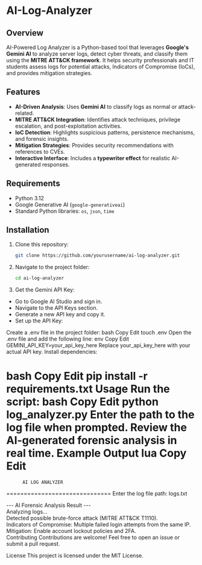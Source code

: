 # AI-Log-Analyzer

## Overview  
AI-Powered Log Analyzer is a Python-based tool that leverages **Google's Gemini AI** to analyze server logs, detect cyber threats, and classify them using the **MITRE ATT&CK framework**. It helps security professionals and IT students assess logs for potential attacks, Indicators of Compromise (IoCs), and provides mitigation strategies.  

## Features  
- **AI-Driven Analysis**: Uses **Gemini AI** to classify logs as normal or attack-related.  
- **MITRE ATT&CK Integration**: Identifies attack techniques, privilege escalation, and post-exploitation activities.  
- **IoC Detection**: Highlights suspicious patterns, persistence mechanisms, and forensic insights.  
- **Mitigation Strategies**: Provides security recommendations with references to CVEs.  
- **Interactive Interface**: Includes a **typewriter effect** for realistic AI-generated responses.  

## Requirements  
- Python 3.12  
- Google Generative AI (`google-generativeai`)  
- Standard Python libraries: `os`, `json`, `time`  

## Installation  
1. Clone this repository:  
   ```bash
   git clone https://github.com/yourusername/ai-log-analyzer.git

2. Navigate to the project folder:
   ```bash
   cd ai-log-analyzer
3. Get the Gemini API Key:
- Go to Google AI Studio and sign in.
- Navigate to the API Keys section.
- Generate a new API key and copy it.
- Set up the API Key:

Create a .env file in the project folder:
bash
Copy
Edit
touch .env
Open the .env file and add the following line:
env
Copy
Edit
GEMINI_API_KEY=your_api_key_here
Replace your_api_key_here with your actual API key.
Install dependencies:

bash
Copy
Edit
pip install -r requirements.txt
Usage
Run the script:
bash
Copy
Edit
python log_analyzer.py
Enter the path to the log file when prompted.
Review the AI-generated forensic analysis in real time.
Example Output
lua
Copy
Edit
==============================
          AI LOG ANALYZER  
==============================
Enter the log file path: logs.txt  

--- AI Forensic Analysis Result ---  
Analyzing logs...  
Detected possible brute-force attack (MITRE ATT&CK T1110).  
Indicators of Compromise: Multiple failed login attempts from the same IP.  
Mitigation: Enable account lockout policies and 2FA.  
Contributing
Contributions are welcome! Feel free to open an issue or submit a pull request.

License
This project is licensed under the MIT License.

